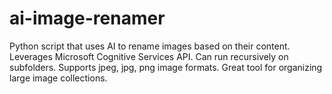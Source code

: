 # ai-image-renamer
Python script that uses AI to rename images based on their content. Leverages Microsoft Cognitive Services API. Can run recursively on subfolders. Supports jpeg, jpg, png image formats. Great tool for organizing large image collections.
